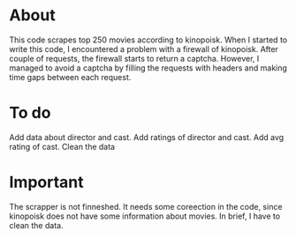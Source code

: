 # About
This code scrapes top 250 movies according to kinopoisk. When I started to write this code, I encountered a problem with a firewall of kinopoisk. After couple of requests, the firewall starts to return a captcha.  However, I managed to avoid a captcha by filling the requests with headers and making time gaps between each request. 
# To do
Add data about director and cast.
Add ratings of director and cast.
Add avg rating of cast.
Clean the data
# Important
The scrapper is not finneshed. It needs some coreection in the code, since kinopoisk does not have some information about movies. In brief, I have to clean the data. 
